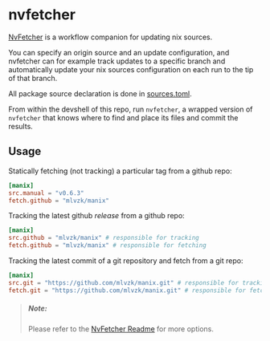 # nvfetcher
[NvFetcher][nvf] is a workflow companion for updating nix sources.

You can specify an origin source and an update configuration, and
nvfetcher can for example track updates to a specific branch and
automatically update your nix sources configuration on each run
to the tip of that branch.

All package source declaration is done in [sources.toml][sources.toml].

From within the devshell of this repo, run `nvfetcher`, a wrapped
version of `nvfetcher` that knows where to find and place its files
and commit the results.

## Usage

Statically fetching (not tracking) a particular tag from a github repo:
```toml
[manix]
src.manual = "v0.6.3"
fetch.github = "mlvzk/manix"
```

Tracking the latest github _release_ from a github repo:
```toml
[manix]
src.github = "mlvzk/manix" # responsible for tracking
fetch.github = "mlvzk/manix" # responsible for fetching
```

Tracking the latest commit of a git repository and fetch from a git repo:
```toml
[manix]
src.git = "https://github.com/mlvzk/manix.git" # responsible for tracking
fetch.git = "https://github.com/mlvzk/manix.git" # responsible for fetching
```

> ##### _Note:_
> Please refer to the [NvFetcher Readme][nvf-readme] for more options.

[nvf]: https://github.com/berberman/nvfetcher
[nvf-readme]: https://github.com/berberman/nvfetcher#readme
[sources.toml]: https://github.com/divnix/devos/tree/core/pkgs/sources.toml
